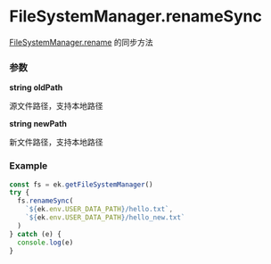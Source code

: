 # FileSystemManager.renameSync

[FileSystemManager.rename](./rename.md) 的同步方法

### 参数

**string oldPath**

源文件路径，支持本地路径

**string newPath**

新文件路径，支持本地路径

### Example

```ts
const fs = ek.getFileSystemManager()
try {
  fs.renameSync(
    `${ek.env.USER_DATA_PATH}/hello.txt`,
    `${ek.env.USER_DATA_PATH}/hello_new.txt`
  )
} catch (e) {
  console.log(e)
}
```
